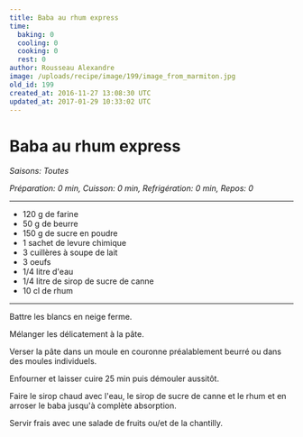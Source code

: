 ```yaml
---
title: Baba au rhum express
time:
  baking: 0
  cooling: 0
  cooking: 0
  rest: 0
author: Rousseau Alexandre
image: /uploads/recipe/image/199/image_from_marmiton.jpg
old_id: 199
created_at: 2016-11-27 13:08:30 UTC
updated_at: 2017-01-29 10:33:02 UTC
---
```


# Baba au rhum express



*Saisons: Toutes*

*Préparation: 0 min, Cuisson: 0 min, Refrigération: 0 min, Repos: 0*

---

- 120 g de farine
- 50 g de beurre
- 150 g de sucre en poudre
- 1 sachet de levure chimique
- 3 cuillères à soupe de lait
- 3 oeufs
- 1/4 litre d'eau
- 1/4 litre de sirop de sucre de canne
- 10 cl de rhum

---

Battre les blancs en neige ferme.

Mélanger les délicatement à la pâte.

Verser la pâte dans un moule en couronne préalablement beurré ou dans des moules individuels.

Enfourner et laisser cuire 25 min puis démouler aussitôt.

Faire le sirop chaud avec l'eau, le sirop de sucre de canne et le rhum et en arroser le baba jusqu'à complète absorption.

Servir frais avec une salade de fruits ou/et de la chantilly.
